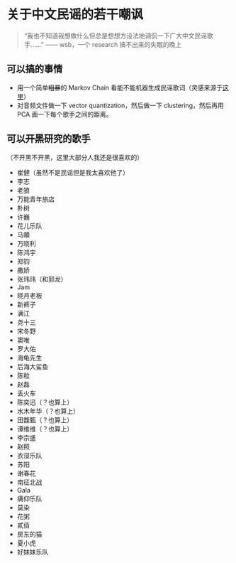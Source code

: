 # 关于中文民谣的若干嘲讽

> “我也不知道我想做什么但总是想想方设法地调侃一下广大中文民谣歌手……” —— wsb，一个 research 搞不出来的失眠的晚上

## 可以搞的事情
- 用一个简单~~粗暴~~的 Markov Chain 看能不能机器生成民谣歌词（灵感来源于[这里](http://www.onthelambda.com/2014/02/20/how-to-fake-a-sophisticated-knowledge-of-wine-with-markov-chains/)）
- 对音频文件做一下 vector quantization，然后做一下 clustering，然后再用 PCA 画一下每个歌手之间的距离。

## 可以~~开黑~~研究的歌手
（不开黑不开黑，这里大部分人我还是很喜欢的）
- 崔健（虽然不是民谣但是我太喜欢他了）
- 李志
- 老狼
- 万能青年旅店
- 朴树
- 许巍
- 花儿乐队
- 马頔
- 万晓利
- 陈鸿宇
- 郑钧
- 撒娇
- 张玮玮（和郭龙）
- Jam
- 晓月老板
- 新裤子
- 满江
- 尧十三
- 宋冬野
- 窦唯
- 罗大佑
- 海龟先生
- 后海大鲨鱼
- 陈粒
- 赵磊
- 丢火车
- 陈奕迅（？也算上）
- 水木年华（？也算上）
- 田馥甄（？也算上）
- 谭维维（？也算上）
- 李宗盛
- 赵照
- 衣湿乐队
- 苏阳
- 谢春花
- 南征北战
- Gala
- 痛仰乐队
- 莫染
- 花粥
- 貳佰
- 房东的猫
- 夏小虎
- 好妹妹乐队
